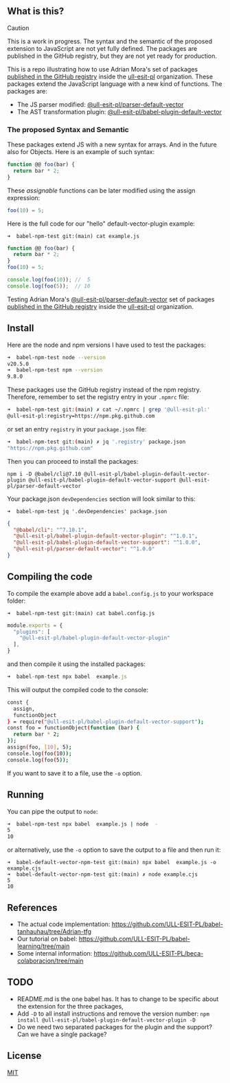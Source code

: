 ## What is this?

> [!CAUTION]
> This is a work in progress. The syntax and the semantic of the proposed extension to JavaScript are not yet fully defined. The packages are published in the GitHub registry, but they are not yet ready for production.


This is a repo illustrating how to use 
Adrian Mora's set of packages [published in the GitHub registry](https://github.com/orgs/ULL-ESIT-PL/packages) inside the [ull-esit-pl](https://github.com/ULL-ESIT-PL/) organization. These packages extend the JavaScript language with a new kind of functions. The packages are:

- The JS parser modified: [@ull-esit-pl/parser-default-vector](https://github.com/orgs/ULL-ESIT-PL/packages/npm/package/parser-default-vector)
- The AST transformation plugin: [@ull-esit-pl/babel-plugin-default-vector](https://github.com/orgs/ULL-ESIT-PL/packages/npm/package/babel-plugin-default-vector) 


### The proposed Syntax and Semantic

These packages extend JS  with a new syntax for arrays. And in the future also for Objects. Here is an example of such syntax:

```js 
function @@ foo(bar) {
  return bar * 2;
}
```

These *assignable* functions can be later modified  using the assign expression:

```js
foo(10) = 5;
```

Here is the full code for our "hello" default-vector-plugin example:

`➜  babel-npm-test git:(main) cat example.js`
```js
function @@ foo(bar) {
  return bar * 2;
}
foo(10) = 5;

console.log(foo(10)); //  5
console.log(foo(5));  // 10
```

Testing Adrian Mora's [@ull-esit-pl/parser-default-vector](https://github.com/orgs/ULL-ESIT-PL/packages/npm/package/parser-default-vector) set of packages [published in the GitHub registry](https://github.com/orgs/ULL-ESIT-PL/packages) inside the [ull-esit-pl](https://github.com/ULL-ESIT-PL/) organization.




## Install

Here are the node and npm versions I have used to test the packages:

```bash
➜  babel-npm-test node --version
v20.5.0
➜  babel-npm-test npm --version
9.8.0
```

These packages use the GitHub registry instead of the npm registry. Therefore, remember
to set the registry entry in your `.npmrc` file:

```bash
➜  babel-npm-test git:(main) ✗ cat ~/.npmrc | grep '@ull-esit-pl:'
@ull-esit-pl:registry=https://npm.pkg.github.com
```

or set an entry `registry` in your `package.json` file:

```bash
➜  babel-npm-test git:(main) ✗ jq '.registry' package.json 
"https://npm.pkg.github.com"
```

Then you can proceed to install the packages:

```
npm i -D @babel/cli@7.10 @ull-esit-pl/babel-plugin-default-vector-plugin @ull-esit-pl/babel-plugin-default-vector-support @ull-esit-pl/parser-default-vector 
```

Your package.json `devDependencies` section will look similar to this:

`➜  babel-npm-test jq '.devDependencies' package.json`
```json
{
  "@babel/cli": "^7.10.1",
  "@ull-esit-pl/babel-plugin-default-vector-plugin": "^1.0.1",
  "@ull-esit-pl/babel-plugin-default-vector-support": "^1.0.0",
  "@ull-esit-pl/parser-default-vector": "^1.0.0"
}
```


## Compiling the code

To compile the example above add a `babel.config.js` to your workspace folder:

`➜  babel-npm-test git:(main) cat babel.config.js`
```js
module.exports = {
  "plugins": [
    "@ull-esit-pl/babel-plugin-default-vector-plugin"
  ],
}
```

and then compile it using the installed packages:

```js
➜  babel-npm-test npx babel  example.js
```
This will output the compiled code to the console:

```bash                                                      
const {
  assign,
  functionObject
} = require("@ull-esit-pl/babel-plugin-default-vector-support");
const foo = functionObject(function (bar) {
  return bar * 2;
});
assign(foo, [10], 5);
console.log(foo(10));
console.log(foo(5));
```

If you want to save it to a file, use the `-o` option.

## Running

You can pipe the output to `node`:

```bash
➜  babel-npm-test npx babel  example.js | node  -
5
10
```

or alternatively, use the `-o` option to save the output to a file and then run it:

```
➜  babel-default-vector-npm-test git:(main) npx babel  example.js -o example.cjs
➜  babel-default-vector-npm-test git:(main) ✗ node example.cjs 
5
10
```

## References

- The actual code implementation: https://github.com/ULL-ESIT-PL/babel-tanhauhau/tree/Adrian-tfg
- Our tutorial on babel: https://github.com/ULL-ESIT-PL/babel-learning/tree/main
- Some internal information: https://github.com/ULL-ESIT-PL/beca-colaboracion/tree/main

## TODO

-  README.md is the one babel has. It has to change to be specific about the extension for the three packages,
-  Add `-D` to all install instructions and remove the version number: `npm install @ull-esit-pl/babel-plugin-default-vector-plugin -D`
-  Do we need two separated packages for the plugin and the support? Can we have a single package?

## License

[MIT](https://couto.mit-license.org/)